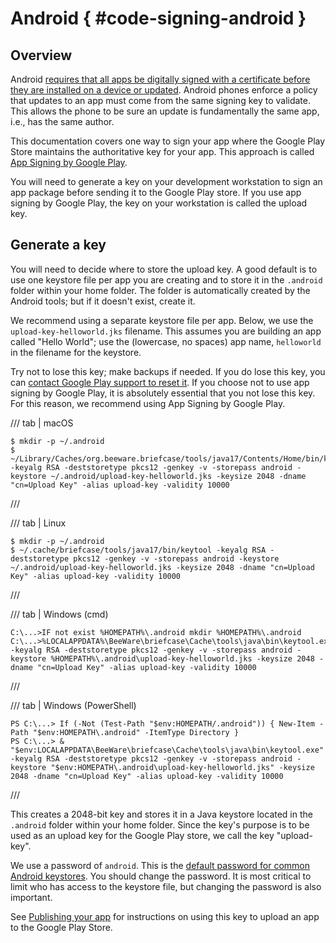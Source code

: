 # Android { #code-signing-android }

## Overview

Android [requires that all apps be digitally signed with a certificate
before they are installed on a device or
updated](https://developer.android.com/studio/publish/app-signing).
Android phones enforce a policy that updates to an app must come from
the same signing key to validate. This allows the phone to be sure an
update is fundamentally the same app, i.e., has the same author.

This documentation covers one way to sign your app where the Google Play
Store maintains the authoritative key for your app. This approach is
called [App Signing by Google
Play](https://support.google.com/googleplay/android-developer/answer/9842756).

You will need to generate a key on your development workstation to sign
an app package before sending it to the Google Play store. If you use
app signing by Google Play, the key on your workstation is called the
upload key.

## Generate a key

You will need to decide where to store the upload key. A good default is
to use one keystore file per app you are creating and to store it in the
`.android` folder within your home folder. The folder is automatically
created by the Android tools; but if it doesn't exist, create it.

We recommend using a separate keystore file per app. Below, we use the
`upload-key-helloworld.jks` filename. This assumes you are building an
app called "Hello World"; use the (lowercase, no spaces) app name,
`helloworld` in the filename for the keystore.

Try not to lose this key; make backups if needed. If you do lose this
key, you can [contact Google Play support to reset
it](https://support.google.com/googleplay/android-developer/answer/9842756#reset).
If you choose not to use app signing by Google Play, it is absolutely
essential that you not lose this key. For this reason, we recommend
using App Signing by Google Play.

/// tab | macOS

```console
$ mkdir -p ~/.android
$ ~/Library/Caches/org.beeware.briefcase/tools/java17/Contents/Home/bin/keytool -keyalg RSA -deststoretype pkcs12 -genkey -v -storepass android -keystore ~/.android/upload-key-helloworld.jks -keysize 2048 -dname "cn=Upload Key" -alias upload-key -validity 10000
```

///

/// tab | Linux

```console
$ mkdir -p ~/.android
$ ~/.cache/briefcase/tools/java17/bin/keytool -keyalg RSA -deststoretype pkcs12 -genkey -v -storepass android -keystore ~/.android/upload-key-helloworld.jks -keysize 2048 -dname "cn=Upload Key" -alias upload-key -validity 10000
```

///

/// tab | Windows (cmd)

```doscon
C:\...>IF not exist %HOMEPATH%\.android mkdir %HOMEPATH%\.android
C:\...>%LOCALAPPDATA%\BeeWare\briefcase\Cache\tools\java\bin\keytool.exe -keyalg RSA -deststoretype pkcs12 -genkey -v -storepass android -keystore %HOMEPATH%\.android\upload-key-helloworld.jks -keysize 2048 -dname "cn=Upload Key" -alias upload-key -validity 10000
```

///

/// tab | Windows (PowerShell)

```pwsh-session
PS C:\...> If (-Not (Test-Path "$env:HOMEPATH/.android")) { New-Item -Path "$env:HOMEPATH\.android" -ItemType Directory }
PS C:\...> & "$env:LOCALAPPDATA\BeeWare\briefcase\Cache\tools\java\bin\keytool.exe" -keyalg RSA -deststoretype pkcs12 -genkey -v -storepass android -keystore "$env:HOMEPATH\.android\upload-key-helloworld.jks" -keysize 2048 -dname "cn=Upload Key" -alias upload-key -validity 10000
```

///

This creates a 2048-bit key and stores it in a Java keystore located in
the `.android` folder within your home folder. Since the key's purpose
is to be used as an upload key for the Google Play store, we call the
key "upload-key".

We use a password of `android`. This is the [default password for common
Android
keystores](https://developers.google.com/android/guides/client-auth).
You should change the password. It is most critical to limit who has
access to the keystore file, but changing the password is also
important.

See [Publishing your app](../publishing/android.md) for instructions on using this key to upload an app to the
Google Play Store.
